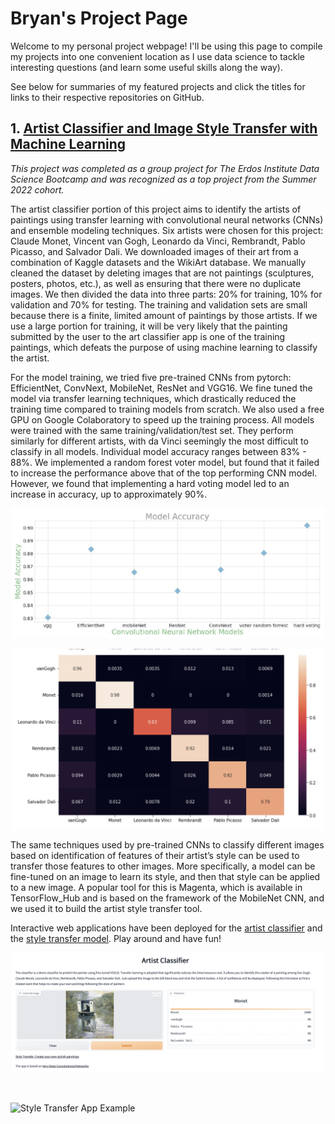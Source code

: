 # Bryan's Project Page

Welcome to my personal project webpage! I'll be using this page to compile my projects into one convenient location as I use data science to tackle interesting questions (and learn some useful skills along the way).

See below for summaries of my featured projects and click the titles for links to their respective repositories on GitHub.

## 1. [Artist Classifier and Image Style Transfer with Machine Learning](https://github.com/breynolds1247/artistClassifier_and_styleTransfer)

*This project was completed as a group project for The Erdos Institute Data Science Bootcamp and was recognized as a top project from the Summer 2022 cohort.*

The artist classifier portion of this project aims to identify the artists of paintings using transfer learning with convolutional neural networks (CNNs) and ensemble modeling techniques. Six artists were chosen for this project: Claude Monet, Vincent van Gogh, Leonardo da Vinci, Rembrandt, Pablo Picasso, and Salvador Dali. We downloaded images of their art from a combination of Kaggle datasets and the WikiArt database. We manually cleaned the dataset by deleting images that are not paintings (sculptures, posters, photos, etc.), as well as ensuring that there were no duplicate images. We then divided the data into three parts: 20% for training, 10% for validation and 70% for testing. The training and validation sets are small because there is a finite, limited amount of paintings by those artists. If we use a large portion for training, it will be very likely that the painting submitted by the user to the art classifier app is one of the training paintings, which defeats the purpose of using machine learning to classify the artist.

For the model training, we tried five pre-trained CNNs from pytorch: EfficientNet, ConvNext, MobileNet, ResNet and VGG16. We fine tuned the model via transfer learning techniques, which drastically reduced the training time compared to training models from scratch. We also used a free GPU on Google Colaboratory to speed up the training process. All models were trained with the same training/validation/test set. They perform similarly for different artists, with da Vinci seemingly the most difficult to classify in all models. Individual model accuracy ranges between 83% - 88%. We implemented a random forest voter model, but found that it failed to increase the performance above that of the top performing CNN model. However, we found that implementing a hard voting model led to an increase in accuracy, up to approximately 90%.

<p align="center">
  <img src="Images/ModelAccuracy.png" alt="Model Accuracy" width="500"/>
</p>
  
<p align="center">
  <img src="Images/hardvoting_confusionmatrix.png" alt="Final Model Confusion Matrix" width="500"/>
</p>

The same techniques used by pre-trained CNNs to classify different images based on identification of features of their artist’s style can be used to transfer those features to other images. More specifically, a model can be fine-tuned on an image to learn its style, and then that style can be applied to a new image. A popular tool for this is Magenta, which is available in TensorFlow_Hub and is based on the framework of the MobileNet CNN, and we used it to build the artist style transfer tool.

Interactive web applications have been deployed for the [artist classifier](https://huggingface.co/spaces/czkaiweb/StarryNight) and the [style transfer model](https://huggingface.co/spaces/breynolds1247/StarryNight_StyleTransfer). Play around and have fun! 

<p align="center">
  <img src="Images/artist_check.png" alt="Classifier App Example" width="500"/>
  <p>&nbsp;</p>
  <img src="Images/style_transfer.png" alt="Style Transfer App Example" width="500"/>
</p>
